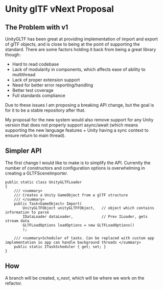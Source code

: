 # Unity glTF vNext Proposal

## The Problem with v1

UnityGLTF has been great at providing implementation of import and export of glTF objects, and is close to being at the point of supporting the standard. There are some factors holding it back from being a great library though: 

- Hard to read codebase
- Lack of modularity in components, which affects ease of ability to multithread
- Lack of proper extension support
- Need for better error reporting/handling
- Better test coverage
- Full standards compliance

Due to these issues I am proposing a breaking API change, but the goal is for it to be a stable repository after that.

My proposal for the new system would also remove support for any Unity version that does not properly support async/await (which means supporting the new language features + Unity having a sync context to ensure return to main thread).

## Simpler API

The first change I would like to make is to simplify the API. Currently the number of constructors and configuration options is overwhelming in creating a GLTFSceneImporter.

    public static class UnityGLTFLoader
    {
        /// <summary>
        /// Creates a Unity GameObject from a glTF structure
        /// </summary>
        public Task<GameObject> Import(
            UnityGLTFObject unityGLTFFObject,   // object which contains information to parse
            IDataLoader dataLoader,             // Prev ILoader, gets stream data
            GLTFLoadOptions loadOptions = new GLTFLoadOptions()
            );

        /// <summary>Scheduler of tasks. Can be replaced with custom app implementation so app can handle background threads </summary>
        public static ITaskScheduler { get; set; }
    }

## How

A branch will be created, _v_next_, which will be where we work on the refactor. 
